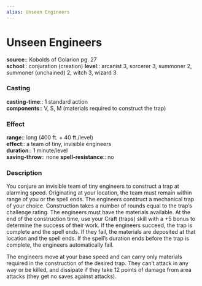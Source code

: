 ```yaml
---
alias: Unseen Engineers
---
```


# Unseen Engineers 

**source**:: Kobolds of Golarion pg. 27  
**school**:: conjuration (creation)
**level**:: arcanist 3, sorcerer 3, summoner 2, summoner (unchained) 2, witch 3, wizard 3

### Casting 

**casting-time**:: 1 standard action  
**components**:: V, S, M (materials required to construct the trap)

### Effect 

**range**:: long (400 ft. + 40 ft./level)  
**effect**:: a team of tiny, invisible engineers  
**duration**:: 1 minute/level  
**saving-throw**:: none
**spell-resistance**:: no

### Description 

You conjure an invisible team of tiny engineers to construct a trap at alarming speed. Originating at your location, the team must remain within range of you or the spell ends. The engineers construct a mechanical trap of your choice. Construction takes a number of rounds equal to the trap’s challenge rating. The engineers must have the materials available. At the end of the construction time, use your Craft (traps) skill with a +5 bonus to determine the success of their work. If the engineers succeed, the trap is complete and the spell ends. If they fail, the materials are deposited at that location and the spell ends. If the spell’s duration ends before the trap is complete, the engineers automatically fail.  
  
The engineers move at your base speed and can carry only materials required in the construction of the desired trap. They can’t attack in any way or be killed, and dissipate if they take 12 points of damage from area attacks (they get no saves against attacks).
